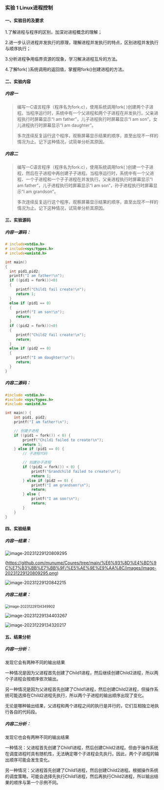 ### 实验 1 Linux进程控制



#### 一、实验目的及要求

 1.了解进程与程序的区别，加深对进程概念的理解；

2.进一步认识进程并发执行的原理，理解进程并发执行的特点，区别进程并发执行与顺序执行；

3.分析进程争用临界资源的现象，学习解决进程互斥的方法。

4.了解fork( )系统调用的返回值，掌握用fork()创建进程的方法。




#### 二、实验内容

##### 内容一

> 编写一C语言程序（程序名为fork.c），使用系统调用fork( )创建两个子进程。当程序运行时，系统中有一个父进程和两个子进程在并发执行。父亲进程执行时屏幕显示“I am father”，儿子进程执行时屏幕显示“I am son”，女儿进程执行时屏幕显示“I am daughter”。
>
> 多次连续反复运行这个程序，观察屏幕显示结果的顺序，直至出现不一样的情况为止。记下这种情况，试简单分析其原因。

##### 内容二

> 编写一C语言程序（程序名为fork.c），使用系统调用fork( )创建一个子进程，然后在子进程中再创建子子进程。当程序运行时，系统中有一个父进程、一个子进程和一个子子进程在并发执行。父亲进程执行时屏幕显示“I am father”，儿子进程执行时屏幕显示“I am son”，孙子进程执行时屏幕显示“I am grandson”。
>
> 多次连续反复运行这个程序，观察屏幕显示结果的顺序，直至出现不一样的情况为止。记下这种情况，试简单分析其原因。



#### 三、实验源码

##### 内容一源码：

```c
# include<stdio.h>
# include<sys/types.h>
# include<unistd.h>

int main()
{
  int pid1,pid2;
  printf("I am father!\n");
  if ((pid1 = fork())<0)
  {
     printf("Child1 fail create!\n");
     return 1;
  }
  else if (pid1 == 0)
  {
     printf("I am son!\n");
     return;
  }
  if ((pid2 = fork())<0)
  {
     printf("Child2 fail create!\n");
     return;
  }
  else if (pid2 == 0)
  {
     printf("I am daughter!\n");
     return;
  }
}

```

##### 内容二源码：

```c
#include <stdio.h>
#include <sys/types.h>
#include <unistd.h>

int main() {
    int pid1, pid2;
    printf("I am father!\n");

    // 创建子进程
    if ((pid1 = fork()) < 0) {
        printf("Child1 failed to create!\n");
        return 1;
    } else if (pid1 == 0) {
        // 子进程代码

        // 创建孙子进程
        if ((pid2 = fork()) < 0) {
            printf("Grandchild failed to create!\n");
            return 1;
        } else if (pid2 == 0) {
            printf("I am grandson!\n");
            return;
        } else {
            printf("I am son!\n");
            return;
        }
    }
}
```



#### 四、实验结果

##### 内容一结果：

![image-20231229120809295](https://github.com/munume/Coures/tree/main/%E6%93%8D%E4%BD%9C%E7%B3%BB%E7%BB%9F/%E5%AE%9E%E9%AA%8C/images/image-20221112162629607.png)

(https://github.com/munume/Coures/tree/main/%E6%93%8D%E4%BD%9C%E7%B3%BB%E7%BB%9F/%E5%AE%9E%E9%AA%8C/images/image-20231229120809295.png) 

![image-20231229120842215](https://github.com/munume/Coures/tree/main/%E6%93%8D%E4%BD%9C%E7%B3%BB%E7%BB%9F/%E5%AE%9E%E9%AA%8C/images/image-20231229120842215.png)


##### 内容二结果：

<img src="https://github.com/munume/Coures/tree/main/%E6%93%8D%E4%BD%9C%E7%B3%BB%E7%BB%9F/%E5%AE%9E%E9%AA%8C/images/image-20231229134349902.png" alt="image-20231229134349902" style="zoom:80%;" /> 

![image-20231229134403267](https://github.com/munume/Coures/tree/main/%E6%93%8D%E4%BD%9C%E7%B3%BB%E7%BB%9F/%E5%AE%9E%E9%AA%8C/images/image-20231229134403267.png)

![image-20231229134320217](https://github.com/munume/Coures/tree/main/%E6%93%8D%E4%BD%9C%E7%B3%BB%E7%BB%9F/%E5%AE%9E%E9%AA%8C/images/image-20231229134320217.png) 



#### 五、结果分析

##### 内容一分析：

发现它会有两种不同的输出结果

一种情况是因为父进程首先创建了Child1进程，然后继续创建Child2进程，所以两个子进程会按顺序依次输出。

另一种情况是因为父进程首先创建了Child1进程，然后创建Child2进程，但操作系统可能选择在Child2进程先执行，所以两个子进程的输出顺序出现了变化。

无论是哪种输出结果，父进程和两个进程之间的执行是并行的，它们互相独立地执行各自的代码段。

##### 内容二分析：

发现它也会有两种不同的输出结果

一种情况：父进程首先创建了Child1进程，然后创建Child2进程。但由于操作系统在调度进程时具有随机性，无法确定哪个子进程会先执行。因此，两个子进程的输出顺序可能会发生变化。

另一种情况：父进程首先创建了Child1进程，然后创建Child2进程。根据操作系统的调度策略，可能会选择先执行Child1进程，然后再执行Child2进程，所以输出结果的顺序与第一个示例不同。

